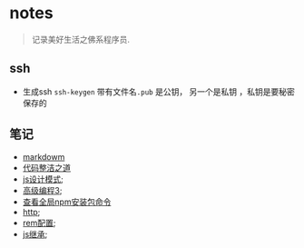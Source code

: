 # notes
> 记录美好生活之佛系程序员.

## ssh 
 * 生成ssh `ssh-keygen` 带有文件名`.pub` 是公钥， 另一个是私钥 ，私钥是要秘密保存的

## 笔记
- [markdowm](./markdown.md)
- [代码整洁之道](./javascript/neatCode.md)
- [js设计模式](./javascript/js设计模式实践/章2-this.md);
- [高级编程3](./javascript/高级程序3/Object_oriented6.md);
- [查看全局npm安装包命令](./javascript/npm_global.md)
- [http](./javscript/http.md);
- [rem配置](./basicFile/rem.js);
- [js继承](./js_proto.js);